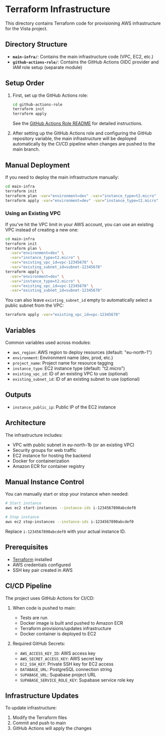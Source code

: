 # Terraform Infrastructure

This directory contains Terraform code for provisioning AWS infrastructure for the Vista project.

## Directory Structure

- **`main-infra/`**: Contains the main infrastructure code (VPC, EC2, etc.)
- **`github-actions-role/`**: Contains the GitHub Actions OIDC provider and IAM role setup (separate module)

## Setup Order

1. First, set up the GitHub Actions role:
   ```bash
   cd github-actions-role
   terraform init
   terraform apply
   ```
   See the [GitHub Actions Role README](./github-actions-role/README.md) for detailed instructions.

2. After setting up the GitHub Actions role and configuring the GitHub repository variable, the main infrastructure will be deployed automatically by the CI/CD pipeline when changes are pushed to the main branch.

## Manual Deployment

If you need to deploy the main infrastructure manually:

```bash
cd main-infra
terraform init
terraform plan -var="environment=dev" -var="instance_type=t2.micro"
terraform apply -var="environment=dev" -var="instance_type=t2.micro"
```

### Using an Existing VPC

If you've hit the VPC limit in your AWS account, you can use an existing VPC instead of creating a new one:

```bash
cd main-infra
terraform init
terraform plan \
  -var="environment=dev" \
  -var="instance_type=t2.micro" \
  -var="existing_vpc_id=vpc-12345678" \
  -var="existing_subnet_id=subnet-12345678"
terraform apply \
  -var="environment=dev" \
  -var="instance_type=t2.micro" \
  -var="existing_vpc_id=vpc-12345678" \
  -var="existing_subnet_id=subnet-12345678"
```

You can also leave `existing_subnet_id` empty to automatically select a public subnet from the VPC:

```bash
terraform apply -var="existing_vpc_id=vpc-12345678"
```

## Variables

Common variables used across modules:

- `aws_region`: AWS region to deploy resources (default: "eu-north-1")
- `environment`: Environment name (dev, prod, etc.)
- `project_name`: Project name for resource tagging
- `instance_type`: EC2 instance type (default: "t2.micro")
- `existing_vpc_id`: ID of an existing VPC to use (optional)
- `existing_subnet_id`: ID of an existing subnet to use (optional)

## Outputs

- `instance_public_ip`: Public IP of the EC2 instance

## Architecture

The infrastructure includes:
- VPC with public subnet in eu-north-1b (or an existing VPC)
- Security groups for web traffic
- EC2 instance for hosting the backend
- Docker for containerization
- Amazon ECR for container registry

## Manual Instance Control

You can manually start or stop your instance when needed:

```bash
# Start instance
aws ec2 start-instances --instance-ids i-1234567890abcdef0

# Stop instance
aws ec2 stop-instances --instance-ids i-1234567890abcdef0
```

Replace `i-1234567890abcdef0` with your actual instance ID.

## Prerequisites

- [Terraform](https://www.terraform.io/downloads.html) installed
- AWS credentials configured
- SSH key pair created in AWS

## CI/CD Pipeline

The project uses GitHub Actions for CI/CD:

1. When code is pushed to main:
   - Tests are run
   - Docker image is built and pushed to Amazon ECR
   - Terraform provisions/updates infrastructure
   - Docker container is deployed to EC2

2. Required GitHub Secrets:
   - `AWS_ACCESS_KEY_ID`: AWS access key
   - `AWS_SECRET_ACCESS_KEY`: AWS secret key
   - `EC2_SSH_KEY`: Private SSH key for EC2 access
   - `DATABASE_URL`: PostgreSQL connection string
   - `SUPABASE_URL`: Supabase project URL
   - `SUPABASE_SERVICE_ROLE_KEY`: Supabase service role key

## Infrastructure Updates

To update infrastructure:
1. Modify the Terraform files
2. Commit and push to main
3. GitHub Actions will apply the changes
